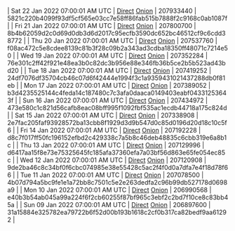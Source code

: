 | Sat 22 Jan 2022 07:00:01 AM UTC | [Direct](https://oshi.at/tHJc) [Onion](http://5ety7tpkim5me6eszuwcje7bmy25pbtrjtue7zkqqgziljwqy3rrikqd.onion/tHJc) | 207933440 | 5821c220b4099f93df5cf565e03cc7e58ff86fab515b7888f2c9168c0ab1087f | 
| Fri 21 Jan 2022 07:00:01 AM UTC | [Direct](https://oshi.at/PJvD) [Onion](http://5ety7tpkim5me6eszuwcje7bmy25pbtrjtue7zkqqgziljwqy3rrikqd.onion/PJvD) | 207800700 | 8b4b62059d2c0d69d0db3d6d2017c95ecfb3590dc652bc46512cf9c6cdd38772 | 
| Thu 20 Jan 2022 07:00:01 AM UTC | [Direct](https://oshi.at/Sxvj) [Onion](http://5ety7tpkim5me6eszuwcje7bmy25pbtrjtue7zkqqgziljwqy3rrikqd.onion/Sxvj) | 207537760 | f08ac472c5e8cdee8139c81b3f28c09b2a343ad3cdba18350ff48071c7214e50 | 
| Wed 19 Jan 2022 07:00:01 AM UTC | [Direct](https://oshi.at/oLMb) [Onion](http://5ety7tpkim5me6eszuwcje7bmy25pbtrjtue7zkqqgziljwqy3rrikqd.onion/oLMb) | 207352284 | 76e301c2ff42f921e48ea3b0c82dc3b956e88e346fb36b5ce2b5b523ad43bd20 | 
| Tue 18 Jan 2022 07:00:01 AM UTC | [Direct](https://oshi.at/NfKD) [Onion](http://5ety7tpkim5me6eszuwcje7bmy25pbtrjtue7zkqqgziljwqy3rrikqd.onion/NfKD) | 207419252 | 24df7076df35704cb46c07d6f42444e1994f3c1a9359431021437288db0f81eb | 
| Mon 17 Jan 2022 07:00:01 AM UTC | [Direct](https://oshi.at/pzCQ) [Onion](http://5ety7tpkim5me6eszuwcje7bmy25pbtrjtue7zkqqgziljwqy3rrikqd.onion/pzCQ) | 207389052 | b3d4235525144c4feda14c187480c7c3afa0daaca0149403eabf04331253643f | 
| Sun 16 Jan 2022 07:00:01 AM UTC | [Direct](<html>) [Onion]() | 207434972 | 473e580c1c821d56cafb8eac08bff995f1092fbf535ac1ecdb44718a175c824d | 
| Sat 15 Jan 2022 07:00:01 AM UTC | [Direct](https://oshi.at/KAbw) [Onion](http://5ety7tpkim5me6eszuwcje7bmy25pbtrjtue7zkqqgziljwqy3rrikqd.onion/KAbw) | 207338908 | 2e7fac205faf93928572ba13cbb8f1929d3d9b547d0c85d0196d20d18c10c5f6 | 
| Fri 14 Jan 2022 07:00:01 AM UTC | [Direct](https://oshi.at/auiY) [Onion](http://5ety7tpkim5me6eszuwcje7bmy25pbtrjtue7zkqqgziljwqy3rrikqd.onion/auiY) | 207192228 | d8c7f017ff50fc196152efbd2c429338c7a5b8c46deb48835c6cbb319e6a8b1c | 
| Thu 13 Jan 2022 07:00:01 AM UTC | [Direct](https://oshi.at/MLAu) [Onion](http://5ety7tpkim5me6eszuwcje7bmy25pbtrjtue7zkqqgziljwqy3rrikqd.onion/MLAu) | 207129996 | d6417aa15f8e73e75325645fc185afa37360efa7a03bf56d863e65fe054ec85c | 
| Wed 12 Jan 2022 07:00:01 AM UTC | [Direct](https://oshi.at/QMcG) [Onion](http://5ety7tpkim5me6eszuwcje7bmy25pbtrjtue7zkqqgziljwqy3rrikqd.onion/QMcG) | 207120908 | 9de2ba46c8c34bf0f6cbc074985e38e55428c5ac2f4f0d0a7dfa7e4f18d78f66 | 
| Tue 11 Jan 2022 07:00:01 AM UTC | [Direct](https://oshi.at/fNQk) [Onion](http://5ety7tpkim5me6eszuwcje7bmy25pbtrjtue7zkqqgziljwqy3rrikqd.onion/fNQk) | 207078500 | 4b07d794a5bc9fe1e1a72bb8c7501c5e2e263dedfa2c96b99db527178d0698a9 | 
| Mon 10 Jan 2022 07:00:01 AM UTC | [Direct](https://oshi.at/JKWt) [Onion](http://5ety7tpkim5me6eszuwcje7bmy25pbtrjtue7zkqqgziljwqy3rrikqd.onion/JKWt) | 206990568 | e40b3b54ab045a99a224f6f2cb60255f87bf965c3ebf2c2bd7f10ce8c83bb45a | 
| Sun 09 Jan 2022 07:00:01 AM UTC | [Direct](https://oshi.at/HRHu) [Onion](http://5ety7tpkim5me6eszuwcje7bmy25pbtrjtue7zkqqgziljwqy3rrikqd.onion/HRHu) | 206897600 | 31a15884e325782ea79722b6f52d00b193b1618c2cf0b317ca82bedf9aa61292 | 
